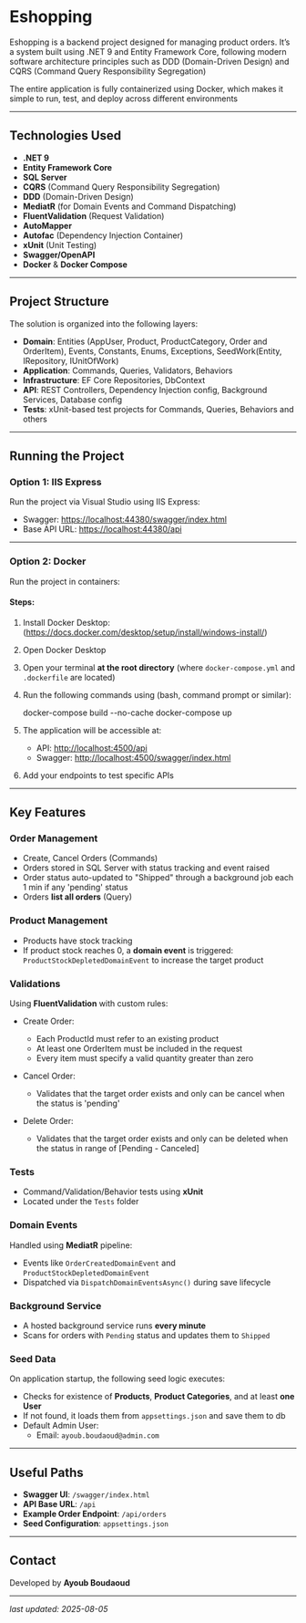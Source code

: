 # Eshopping

   Eshopping is a backend project designed for managing product orders. It’s a system built using .NET 9 and Entity Framework Core, following modern software architecture principles such as DDD (Domain-Driven Design) and CQRS (Command Query Responsibility Segregation)

   The entire application is fully containerized using Docker, which makes it simple to run, test, and deploy across different environments
   
---

## Technologies Used

   - **.NET 9**
   - **Entity Framework Core**
   - **SQL Server**
   - **CQRS** (Command Query Responsibility Segregation)
   - **DDD** (Domain-Driven Design)
   - **MediatR** (for Domain Events and Command Dispatching)
   - **FluentValidation** (Request Validation)
   - **AutoMapper**
   - **Autofac** (Dependency Injection Container)
   - **xUnit** (Unit Testing)
   - **Swagger/OpenAPI**
   - **Docker** & **Docker Compose**

---

## Project Structure

   The solution is organized into the following layers:

   - **Domain**: Entities (AppUser, Product, ProductCategory, Order and OrderItem), Events, Constants, Enums, Exceptions, SeedWork(Entity, IRepository, IUnitOfWork)  
   - **Application**: Commands, Queries, Validators, Behaviors
   - **Infrastructure**: EF Core Repositories, DbContext
   - **API**: REST Controllers, Dependency Injection config, Background Services, Database config
   - **Tests**: xUnit-based test projects for Commands, Queries, Behaviors and others

---

## Running the Project

### Option 1: IIS Express

   Run the project via Visual Studio using IIS Express:

   - Swagger: [https://localhost:44380/swagger/index.html](https://localhost:44380/swagger/index.html)
   - Base API URL: [https://localhost:44380/api](https://localhost:44380/api)

---

### Option 2: Docker 

   Run the project in containers:

#### Steps:

   1. Install Docker Desktop: (https://docs.docker.com/desktop/setup/install/windows-install/)
   2. Open Docker Desktop
   3. Open your terminal **at the root directory** (where `docker-compose.yml` and `.dockerfile` are located)
   4. Run the following commands using (bash, command prompt or similar):
      
      docker-compose build --no-cache
      docker-compose up
      
   5. The application will be accessible at:
      - API: [http://localhost:4500/api](http://localhost:4500/api)
      - Swagger: [http://localhost:4500/swagger/index.html](http://localhost:4500/swagger/index.html)

   6. Add your endpoints to test specific APIs

---

## Key Features

   ### Order Management

   - Create, Cancel Orders (Commands)
   - Orders stored in SQL Server with status tracking and event raised
   - Order status auto-updated to "Shipped" through a background job each 1 min if any 'pending' status
   - Orders **list all orders** (Query)

   ### Product Management

   - Products have stock tracking
   - If product stock reaches 0, a **domain event** is triggered: `ProductStockDepletedDomainEvent` to increase the target product

### Validations

   Using **FluentValidation** with custom rules:

   - Create Order:

      - Each ProductId must refer to an existing product
      - At least one OrderItem must be included in the request
      - Every item must specify a valid quantity greater than zero

   - Cancel Order:

      - Validates that the target order exists and only can be cancel when the status is 'pending'
   
   - Delete Order:
      
      - Validates that the target order exists and only can be deleted when the status in range of [Pending - Canceled]

### Tests

   - Command/Validation/Behavior tests using **xUnit**
   - Located under the `Tests` folder

### Domain Events

   Handled using **MediatR** pipeline:

   - Events like `OrderCreatedDomainEvent` and `ProductStockDepletedDomainEvent`
   - Dispatched via `DispatchDomainEventsAsync()` during save lifecycle

### Background Service

   - A hosted background service runs **every minute**
   - Scans for orders with `Pending` status and updates them to `Shipped`

   ### Seed Data

   On application startup, the following seed logic executes:

   - Checks for existence of **Products**, **Product Categories**, and at least **one User**
   - If not found, it loads them from `appsettings.json` and save them to db
   - Default Admin User:
      - Email: `ayoub.boudaoud@admin.com`

---

## Useful Paths

   - **Swagger UI**: `/swagger/index.html`
   - **API Base URL**: `/api`
   - **Example Order Endpoint**: `/api/orders`
   - **Seed Configuration**: `appsettings.json`

---

## Contact

   Developed by **Ayoub Boudaoud**

---

_last updated: 2025-08-05_